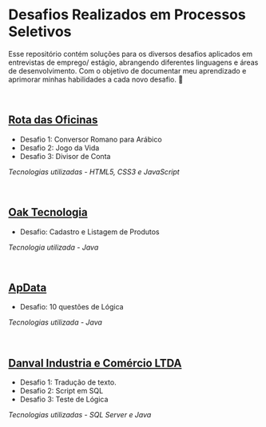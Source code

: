 # Desafios Realizados em Processos Seletivos
Esse repositório contém soluções para os diversos desafios aplicados em entrevistas de emprego/ estágio, abrangendo diferentes linguagens e áreas de desenvolvimento. Com o objetivo de documentar meu aprendizado e aprimorar minhas habilidades a cada novo desafio. 🚀

<br>

## [Rota das Oficinas](https://github.com/igormanoels/Desafios-PS/tree/main/Teste001%20-%20Rota%20das%20Oficinas)
- Desafio 1: Conversor Romano para Arábico
- Desafio 2: Jogo da Vida
- Desafio 3: Divisor de Conta

*Tecnologias utilizadas - HTML5, CSS3 e JavaScript*

<br>

## [Oak Tecnologia](https://github.com/igormanoels/Desafios-PS/tree/main/Teste002%20-%20Oak%20Tecnologia)
- Desafio: Cadastro e Listagem de Produtos

*Tecnologia utilizada - Java*

<br>

## [ApData](https://github.com/igormanoels/Desafios-PS/tree/main/Teste003%20-%20ApData)
- Desafio: 10 questões de Lógica

*Tecnologias utilizada - Java*

<br>

## [Danval Industria e Comércio LTDA](https://github.com/igormanoels/Desafios-PS/tree/main/Teste004%20-%20Danval%20Industria%20e%20com%C3%A9rcio%20ltda)
- Desafio 1: Tradução de texto.
- Desafio 2: Script em SQL
- Desafio 3: Teste de Lógica

*Tecnologias utilizadas - SQL Server e Java*


